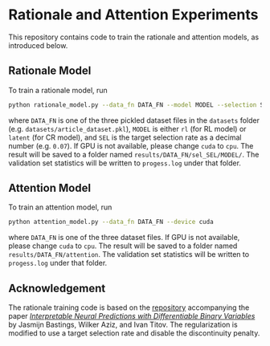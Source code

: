 # Rationale and Attention Experiments

This repository contains code to train the rationale and attention models, as introduced below.  

## Rationale Model
To train a rationale model, run
```bash
python rationale_model.py --data_fn DATA_FN --model MODEL --selection SEL --device cuda
```
where `DATA_FN` is one of the three pickled dataset files in the `datasets` folder (e.g. `datasets/article_dataset.pkl`), `MODEL` is either `rl` (for RL model) or `latent` (for CR model), and `SEL` is the target selection rate as a decimal number (e.g. `0.07`). If GPU is not available, please change `cuda` to `cpu`. The result will be saved to a folder named `results/DATA_FN/sel_SEL/MODEL/`. The validation set statistics will be written to `progess.log` under that folder.

## Attention Model
To train an attention model, run
```bash
python attention_model.py --data_fn DATA_FN --device cuda
```
where `DATA_FN` is one of the three dataset files. If GPU is not available, please change `cuda` to `cpu`. The result will be saved to a folder named `results/DATA_FN/attention`. The validation set statistics will be written to `progess.log` under that folder.

## Acknowledgement
The rationale training code is based on the [repository](https://github.com/bastings/interpretable_predictions) accompanying the paper [_Interpretable Neural Predictions with Differentiable Binary Variables_](https://www.aclweb.org/anthology/P19-1284) by Jasmijn Bastings, Wilker Aziz, and Ivan Titov. The regularization is modified to use a target selection rate and disable the discontinuity penalty.
